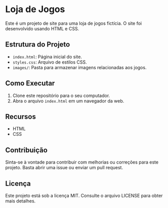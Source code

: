 # Loja de Jogos

Este é um projeto de site para uma loja de jogos fictícia. O site foi desenvolvido usando HTML e CSS.

## Estrutura do Projeto

- `index.html`: Página inicial do site.
- `styles.css`: Arquivo de estilos CSS.
- `images/`: Pasta para armazenar imagens relacionadas aos jogos.

## Como Executar

1. Clone este repositório para o seu computador.
2. Abra o arquivo `index.html` em um navegador da web.

## Recursos

- HTML
- CSS

## Contribuição

Sinta-se à vontade para contribuir com melhorias ou correções para este projeto. Basta abrir uma issue ou enviar um pull request.

## Licença

Este projeto está sob a licença MIT. Consulte o arquivo LICENSE para obter mais detalhes.
